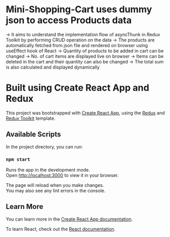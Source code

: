 # Mini-Shopping-Cart uses dummy json to access Products data

-> It aims to understand the implementation flow of asyncThunk in Redux Toolkit by performing CRUD operation on the data
-> The products are automatically fetched from json file and rendered on browser using useEffect hook of React
-> Quantity of products to be added in cart can be changed
-> No. of cart items are displayed live on browser
-> Items can be deleted in the cart and their quantity can also be changed
-> The total sum is also calculated and displayed dynamically

# Built using Create React App and Redux

This project was bootstrapped with [Create React App](https://github.com/facebook/create-react-app), using the [Redux](https://redux.js.org/) and [Redux Toolkit](https://redux-toolkit.js.org/) template.

## Available Scripts

In the project directory, you can run:

### `npm start`

Runs the app in the development mode.\
Open [http://localhost:3000](http://localhost:3000) to view it in your browser.

The page will reload when you make changes.\
You may also see any lint errors in the console.


## Learn More

You can learn more in the [Create React App documentation](https://facebook.github.io/create-react-app/docs/getting-started).

To learn React, check out the [React documentation](https://reactjs.org/).
